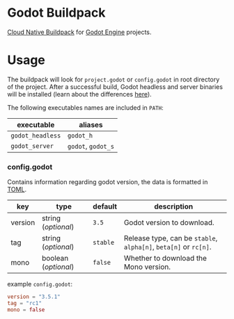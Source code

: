 # Godot Buildpack

[Cloud Native Buildpack](https://buildpacks.io/) for [Godot Engine](https://godotengine.org/) projects.

# Usage

The buildpack will look for `project.godot` or `config.godot` in root directory
of the project. After a successful build, Godot headless and server binaries will
be installed (learn about the differences [here](https://docs.godotengine.org/en/stable/tutorials/export/exporting_for_dedicated_servers.html#headless-versus-server-binaries)).

The following executables names are included in `PATH`:

| executable       | aliases            |
| ---------------- | ------------------ |
| `godot_headless` | `godot_h`          |
| `godot_server`   | `godot`, `godot_s` |

### config.godot

Contains information regarding godot version, the data is formatted in
[TOML](https://toml.io/en/).

|key      | type                 | default  | description                                                      |
| ------- | -------------------- | -------- | ---------------------------------------------------------------- |
| version | string  (*optional*) | `3.5`    | Godot version to download.                                       |
| tag     | string  (*optional*) | `stable` | Release type, can be `stable`, `alpha[n]`, `beta[n]` or `rc[n]`. | 
| mono    | boolean (*optional*) | `false`  | Whether to download the Mono version.                            |

example `config.godot`:

```toml
version = "3.5.1"
tag = "rc1"
mono = false
```
